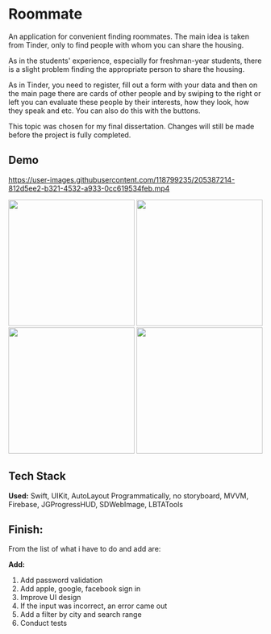 # Roommate

An application for convenient finding roommates. 
The main idea is taken from Tinder, only to find people with whom you can share the housing. 


As in the students' experience, especially for freshman-year students, there is a slight problem finding the appropriate person to share the housing. 

As in Tinder, you need to register, fill out a form with your data and then on the main page there are cards of other people and by swiping to the right or left you can evaluate these people by their interests, how they look, how they speak and etc. 
You can also do this with the buttons. 

This topic was chosen for my final dissertation. 
Changes will still be made before the project is fully completed. 




## Demo


https://user-images.githubusercontent.com/118799235/205387214-812d5ee2-b321-4532-a933-0cc619534feb.mp4

<img src="[https://i.imgur.com/ZWnhY9T.png](https://user-images.githubusercontent.com/118799235/205387925-37f36f6f-7de3-4c7f-9dc0-3eda9a78bde5.png)" width="250" height="250">
<img src="[https://i.imgur.com/ZWnhY9T.png](https://user-images.githubusercontent.com/118799235/205387932-fd2c546d-d2c2-41c7-9945-646d87662717.png)" width="250" height="250">
<img src="[https://i.imgur.com/ZWnhY9T.png]([https://user-images.githubusercontent.com/118799235/205387925-37f36f6f-7de3-4c7f-9dc0-3eda9a78bde5.png](https://user-images.githubusercontent.com/118799235/205387928-21878ab4-3d42-49b4-afae-dfee065ae3d4.png))" width="250" height="250">
<img src="[https://i.imgur.com/ZWnhY9T.png](https://user-images.githubusercontent.com/118799235/205387934-6cea425f-ee5f-4e9a-925e-2635639b1fa2.png)" width="250" height="250">



## Tech Stack

**Used:** Swift, UIKit, AutoLayout Programmatically, no storyboard, MVVM, Firebase, JGProgressHUD, SDWebImage, LBTATools



## Finish:
From the list of what i have to do and add are: 

**Add:** 

1. Add password validation
2. Add apple, google, facebook sign in
3. Improve UI design 
4. If the input was incorrect, an error came out
5. Add a filter by city and search range
6. Conduct tests
